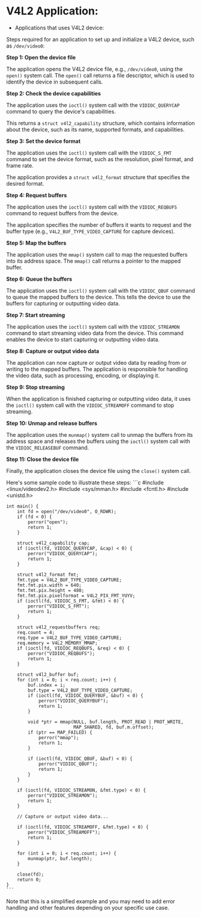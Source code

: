# V4L2 Application:

- Applications that uses V4L2 device:

Steps required for an application to set up and initialize a V4L2 device, such as `/dev/video0`:

**Step 1: Open the device file**

The application opens the V4L2 device file, e.g., `/dev/video0`, using the `open()` system call. 
The `open()` call returns a file descriptor, which is used to identify the device in subsequent calls.

**Step 2: Check the device capabilities**

The application uses the `ioctl()` system call with the `VIDIOC_QUERYCAP` command to query the 
device's capabilities. 

This returns a `struct v4l2_capability` structure, which contains information about the device, 
such as its name, supported formats, and capabilities.

**Step 3: Set the device format**

The application uses the `ioctl()` system call with the `VIDIOC_S_FMT` command to set the device format, 
such as the resolution, pixel format, and frame rate. 

The application provides a `struct v4l2_format` structure that specifies the desired format.

**Step 4: Request buffers**

The application uses the `ioctl()` system call with the `VIDIOC_REQBUFS` command to request buffers 
from the device. 

The application specifies the number of buffers it wants to request and the buffer type 
(e.g., `V4L2_BUF_TYPE_VIDEO_CAPTURE` for capture devices).

**Step 5: Map the buffers**

The application uses the `mmap()` system call to map the requested buffers into its address space. 
The `mmap()` call returns a pointer to the mapped buffer.

**Step 6: Queue the buffers**

The application uses the `ioctl()` system call with the `VIDIOC_QBUF` command to queue the mapped buffers 
to the device. This tells the device to use the buffers for capturing or outputting video data.

**Step 7: Start streaming**

The application uses the `ioctl()` system call with the `VIDIOC_STREAMON` command to start streaming 
video data from the device. This command enables the device to start capturing or outputting video data.

**Step 8: Capture or output video data**

The application can now capture or output video data by reading from or writing to the mapped buffers. 
The application is responsible for handling the video data, such as processing, encoding, or displaying it.

**Step 9: Stop streaming**

When the application is finished capturing or outputting video data, it uses the `ioctl()` system call 
with the `VIDIOC_STREAMOFF` command to stop streaming.

**Step 10: Unmap and release buffers**

The application uses the `munmap()` system call to unmap the buffers from its address space and releases 
the buffers using the `ioctl()` system call with the `VIDIOC_RELEASEBUF` command.

**Step 11: Close the device file**

Finally, the application closes the device file using the `close()` system call.

Here's some sample code to illustrate these steps:
    ```c
    #include <linux/videodev2.h>
    #include <sys/mman.h>
    #include <fcntl.h>
    #include <unistd.h>

    int main() {
        int fd = open("/dev/video0", O_RDWR);
        if (fd < 0) {
            perror("open");
            return 1;
        }

        struct v4l2_capability cap;
        if (ioctl(fd, VIDIOC_QUERYCAP, &cap) < 0) {
            perror("VIDIOC_QUERYCAP");
            return 1;
        }

        struct v4l2_format fmt;
        fmt.type = V4L2_BUF_TYPE_VIDEO_CAPTURE;
        fmt.fmt.pix.width = 640;
        fmt.fmt.pix.height = 480;
        fmt.fmt.pix.pixelformat = V4L2_PIX_FMT_YUYV;
        if (ioctl(fd, VIDIOC_S_FMT, &fmt) < 0) {
            perror("VIDIOC_S_FMT");
            return 1;
        }

        struct v4l2_requestbuffers req;
        req.count = 4;
        req.type = V4L2_BUF_TYPE_VIDEO_CAPTURE;
        req.memory = V4L2_MEMORY_MMAP;
        if (ioctl(fd, VIDIOC_REQBUFS, &req) < 0) {
            perror("VIDIOC_REQBUFS");
            return 1;
        }

        struct v4l2_buffer buf;
        for (int i = 0; i < req.count; i++) {
            buf.index = i;
            buf.type = V4L2_BUF_TYPE_VIDEO_CAPTURE;
            if (ioctl(fd, VIDIOC_QUERYBUF, &buf) < 0) {
                perror("VIDIOC_QUERYBUF");
                return 1;
            }

            void *ptr = mmap(NULL, buf.length, PROT_READ | PROT_WRITE,
                             MAP_SHARED, fd, buf.m.offset);
            if (ptr == MAP_FAILED) {
                perror("mmap");
                return 1;
            }

            if (ioctl(fd, VIDIOC_QBUF, &buf) < 0) {
                perror("VIDIOC_QBUF");
                return 1;
            }
        }

        if (ioctl(fd, VIDIOC_STREAMON, &fmt.type) < 0) {
            perror("VIDIOC_STREAMON");
            return 1;
        }

        // Capture or output video data...

        if (ioctl(fd, VIDIOC_STREAMOFF, &fmt.type) < 0) {
            perror("VIDIOC_STREAMOFF");
            return 1;
        }

        for (int i = 0; i < req.count; i++) {
            munmap(ptr, buf.length);
        }

        close(fd);
        return 0;
    }
    ```
Note that this is a simplified example and you may need to add error handling and other features 
depending on your specific use case.
